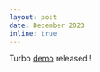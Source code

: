 ```yaml
---
layout: post
date: December 2023
inline: true
---
```


Turbo [demo](https://website-name.com) released !
